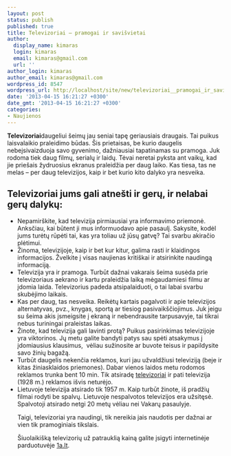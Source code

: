 ```yaml
---
layout: post
status: publish
published: true
title: Televizoriai – pramogai ir savišvietai
author:
  display_name: kimaras
  login: kimaras
  email: kimaras@gmail.com
  url: ''
author_login: kimaras
author_email: kimaras@gmail.com
wordpress_id: 8547
wordpress_url: http://localhost/site/new/televizoriai__pramogai_ir_savisvietai/
date: '2013-04-15 16:21:27 +0300'
date_gmt: '2013-04-15 16:21:27 +0300'
categories:
- Naujienos
---
```

<p>
	<strong>Televizoriai</strong>daugeliui &scaron;eimų jau seniai tapę geriausiais draugais. Tai puikus laisvalaikio praleidimo būdas. &Scaron;is prietaisas, be kurio daugelis nebeįsivaizduoja savo gyvenimo, dažniausiai tapatinamas su pramoga. Juk rodoma tiek daug filmų, serialų ir laidų. Tėvai neretai pyksta ant vaikų, kad jie prie&scaron;ais žydruosius ekranus praleidžia per daug laiko. Kas tiesa, tas ne melas &ndash; per daug televizijos, kaip ir bet kurio kito dalyko yra nesveika.</p>
<h2>
	Televizoriai jums gali atne&scaron;ti ir gerų, ir nelabai gerų dalykų:</h2>
<ul>
<li>
		Nepamir&scaron;kite, kad televizija pirmiausiai yra informavimo priemonė. Anksčiau, kai būtent ji mus informuodavo apie pasaulį. Sakysite, kodėl jums turėtų rūpėti tai, kas yra toliau už jūsų gatvę? Tai svarbu akiračio plėtimui.</li>
<li>
		Žinoma, televizijoje, kaip ir bet kur kitur, galima rasti ir klaidingos informacijos. Žvelkite į visas naujienas kriti&scaron;kai ir atsirinkite naudingą informaciją.</li>
<li>
		Televizija yra ir pramoga. Turbūt dažnai vakarais &scaron;eima susėda prie televizoriaus aekrano ir kartu praleidžia laiką mėgaudamiesi filmu ar įdomia laida. Televizorius padeda atsipalaiduoti, o tai labai svarbu skubėjimo laikais.</li>
<li>
		Kas per daug, tas nesveika. Reikėtų kartais pagalvoti ir apie televizijos alternatyvas, pvz., knygas, sportą ar tiesiog pasivaik&scaron;čiojimus. Juk jeigu su &scaron;eima akis įsmeigsite į ekraną ir nebendrausite tarpusavyje, tai tikrai nebus turiningai praleistas laikas.</li>
<li>
		Žinote, kad televizija gali lavinti protą? Puikus pasirinkimas televizijoje yra viktorinos. Jų metu galite bandyti patys sau spėti atsakymus į įdomiausius klausimus,&nbsp; vėliau sužinosite ar buvote teisus ir papildysite savo žinių bagažą.</li>
<li>
		Turbūt daugelis nekenčia reklamos, kuri jau užvaldžiusi televiziją (beje ir kitas žiniasklaidos priemones). Dabar vienos laidos metu rodomos reklamos trunka bent 10 min. Tik atsiradę <a href="http://www.1a.lt/tv_televizoriai/led_tv">televizoriai</a> ir pati televizija (1928 m.) reklamos i&scaron;vis neturėjo.</li>
<li>
		Lietuvoje televizija atsirado tik 1957 m. Kaip turbūt žinote, i&scaron; pradžių filmai rodyti be spalvų. Lietuvoje nespalvotos televizijos era užsitęsė. Spalvotoji atsirado netgi 20 metų vėliau nei Vakarų pasaulyje.</li>
</ul>
<p style="margin-left:18.0pt;">
	Taigi, televizoriai yra naudingi, tik nereikia jais naudotis per dažnai ar vien tik pramoginiais tikslais.</p>
<p style="margin-left:18.0pt;">
	&Scaron;iuolaiki&scaron;ką televizorių už patrauklią kainą galite įsigyti internetinėje parduotuvėje <a href="http://www.1a.lt/">1a.lt</a>.</p>
